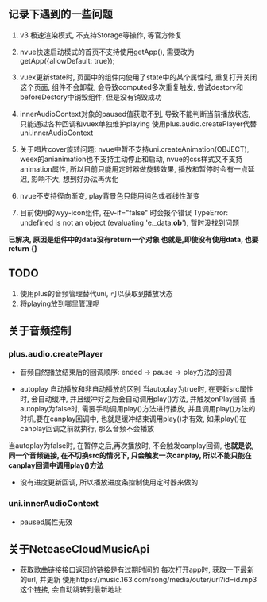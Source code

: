## 记录下遇到的一些问题

1. v3 极速渲染模式, 不支持Storage等操作, 等官方修复

2. nvue快速启动模式的首页不支持使用getApp(), 需要改为getApp({allowDefault: true});

3. vuex更新state时, 页面中的组件内使用了state中的某个属性时, 重复打开关闭这个页面, 组件不会卸载, 会导致computed多次重复触发, 尝试destory和beforeDestory中销毁组件, 但是没有销毁成功

4. innerAudioContext对象的paused值获取不到, 导致不能判断当前播放状态, 只能通过各种回调和vuex单独维护playing		使用plus.audio.createPlayer代替uni.innerAudioContext

5. 关于唱片cover旋转问题: nvue中暂不支持uni.createAnimation(OBJECT), weex的anianimation也不支持主动停止和启动, nvue的css样式又不支持animation属性, 所以目前只能用定时器做旋转效果, 播放和暂停时会有一点延迟, 影响不大, 想到好办法再优化

6. nvue不支持径向渐变, play背景色只能用纯色或者线性渐变

7. 目前使用的wyy-icon组件, 在v-if="false" 时会报个错误 TypeError: undefined is not an object (evaluating 'e._data.__ob__'), 暂时没找到问题
	
__已解决, 原因是组件中的data没有return一个对象 也就是,即使没有使用data, 也要return {}__

## TODO
1. 使用plus的音频管理替代uni, 可以获取到播放状态
2. 将playing放到哪里管理呢

## 关于音频控制

### plus.audio.createPlayer

* 音频自然播放结束后的回调顺序: 
ended -> pause -> play方法的回调

* autoplay 自动播放和非自动播放的区别
当autoplay为true时, 在更新src属性时, 会自动缓冲, 并且缓冲好之后会自动调用play()方法, 并触发onPlay回调
当autoplay为false时, 需要手动调用play()方法进行播放, 并且调用play()方法的时机,要在canplay回调中, 也就是缓冲结束调用play()才有效, 如果play()在canplay回调之前就执行, 那么音频不会播放

当autoplay为false时, 在暂停之后,再次播放时, 不会触发canplay回调, __也就是说, 同一个音频链接, 在不切换src的情况下, 只会触发一次canplay, 所以不能只能在canplay回调中调用play()方法__

* 没有进度更新回调, 所以播放进度条控制使用定时器来做的

### uni.innerAudioContext
* paused属性无效

## 关于NeteaseCloudMusicApi
* 获取歌曲链接接口返回的链接是有过期时间的
每次打开app时, 获取一下最新的url, 并更新
使用https://music.163.com/song/media/outer/url?id=id.mp3 这个链接, 会自动跳转到最新地址

